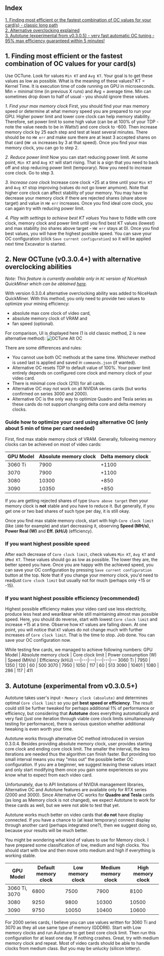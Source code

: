 ## Index
[1. Finding most efficient or the fastest combination of OC values for your card(s) - classic long path](#count01)<br>
[2. Alternative overclocking explained](#count02)<br>
[3. Autotune (experimental from v0.3.0.5) - very fast automatic OC tuning - 95% max efficiency guaranteed within 5 minutes!](#count03)<br>

## <a name="count01"></a> 1. Finding most efficient or the fastest combination of OC values for your card(s)

Use OCTune. Look for values `Min KT` and `Avg KT`. Your goal is to get these values as low as possible. What is the meaning of these values? KT = Kernel Time. It is execution time of code running on GPU in microseconds. Min = minimal time (in previous X runs) and Avg = average time. Min can sometimes drop down to half of usual - you should ignore these values.

_1. Find your max memory clock_
First, you should find your max memory speed or determine at what memory speed you are prepared to run your GPU. Higher power limit and lower core clock can help memory stability. Therefore, set power limit to some high value (can be at 100% of your TDP - note the value needs to be in Watts!) and core clock to -600. Then increase memory clock by 25 each step and test at least several minutes. There should be no `HW err` and make sure there are at least 3 accepted shares on that card (`HW ok` increases by 3 at that speed). Once you find your max memory clock, you can go to step 2.

_2. Reduce power limit_
Now you can start reducing power limit. At some point, `Min KT` and `Avg KT` will start rising. That is a sign that you need to back off and stop reducing power limit (temporary). Now you need to increase core clock. Go to step 3.

_3. Increase core clock_
Increase core clock +25 at a time until your `Min KT` and `Avg KT` stop improving (values do not go lower anymore). Note that higher core clock can affect stability of your memory. You may have to decrease your memory clock if there are rejected shares (share above target) and value in `HW err` increases. Once you find ideal core clock, you can again try with reducing power limit.

_4. Play with settings to achieve best KT values_
You have to fiddle with core clock, memory clock and power limit until you find best KT values (lowest) and max stability (no shares above target - `HW err` stays at 0). Once you find best values, you will have the highest possible speed. You can save your OC configuration (click `Save current configuration`) so it will be applied next time Excavator is started.

## <a name="count02"></a> 2. New OCTune (v0.3.0.4+) with alternative overclocking abilities

_Note: This feature is currently available only in `RC` version of NiceHash QuickMiner which can be obtained [here](https://github.com/nicehash/NiceHashQuickMiner/releases/tag/v0.3.0.6_RC)._

With version 0.3.0.4 alternative overclocking ability was added to NiceHash QuickMiner. With this method, you only need to provide two values to optimize your mining efficiency:
* absolute max core clock of video card,
* absolute memory clock of VRAM and
* fan speed (optional).

For comparison, UI is displayed here (1 is old classic method, 2 is new alternative method):
![OCTune Alt OC](https://github.com/nicehash/NiceHashQuickMiner/blob/main/images/octunealt.png?raw=true)

There are some differences and rules:
* You cannot use both OC methods at the same time. Whichever method is used last is applied and saved in `commands.json` (if wanted).
* Alternative OC resets TDP to default value of 100%. Your power limit entirely depends on configured core clock and memory clock of your video card.
* There is minimal core clock (210) for all cards.
* Alternative OC may not work on all NVIDIA series cards (but works confirmed on series 3000 and 2000).
* Alternative OC is the only way to optimize Quadro and Tesla series as these cards do not support changing delta core and delta memory clocks.

### Guide how to optimize your card using alternative OC (only about 5 min of time per card needed)

First, find max stable memory clock of VRAM. Generally, following memory clocks can be achieved on most of video cards:

GPU Model | Absolute memory clock | Delta memory clock
----------|-----------------------|--------------------
3060 Ti | 7900 | +1100
3070 | 7900 | +1100
3080 | 10300 | +850
3090 | 10350 | +850

If you are getting rejected shares of type `Share above target` then your memory clock is **not** stable and you have to reduce it. But generally, if you get one or two bad shares of such type per day, it is still okay.

Once you find max stable memory clock, start with high `Core clock limit` (like `1800` for example) and start decreasing it, observing **Speed (MH/s)**, **Power Real (W)** and **Eff. (kH/J)** (efficiency).

### If you want highest possible speed

After each decrease of `Core clock limit`, check values `Min KT`, `Avg KT` and `UMed KT`. These values should go as low as possible. The lower they are, the better speed you have. Once you are happy with the achieved speed, you can save your OC configuration by pressing `Save current configuration` button at the top. Note that if you change your memory clock, you'd need to readjust `Core clock limit` but usually not for much (perhaps only +15 or -15).

### If you want highest possible efficiency (recommended)

Highest possible efficiency makes your video card use less electricity, produce less heat and wear&tear while still maintaining almost max possible speed. Here, you should do reverse, start with lowest `Core clock limit` and increase +15 at a time. Observe how `KT` values are falling down. At one point, you will notice that `KT` values do not change much with further increases of `Core clock limit`. That is the time to stop. Job done. You can save your OC configuration now.

While testing few cards, we managed to achieve following numbers:
GPU Model | Absolute memory clock | Core clock limit | Power consumption (W) | Speed (MH/s) | Efficiency (kH/J)
---|---|---|---|---|---
3060 Ti | 7950 | 1350 | 120 | 60 | 500
3070 | 7950 | 1050 | 117 | 60 | 513
3090 | 10401 | 1080 | 286 | 117 | 411


## <a name="count03"></a> 3. Autotune (experimental from v0.3.0.5+)

Autotune takes user's input - `Memory clock (absolute)` and determines optimal `Core clock limit` so you get **best speed or efficiency**. The result could still be further tweaked for perhaps additional 1% of performance or efficiency, but considering that **Autotune** does everything automatically and very fast (just one iteration through viable core clock limits simultaneously testing for performance), there is serious question whether additional tweaking is even worth your time.

Autotune works through alternative OC method introduced in version 0.3.0.4. Besides providing absolute memory clock, user provides starting core clock and ending core clock limit. The smaller the interval, the less iterations are needed thus the algorithm can finish faster. But providing too small interval means you may "miss out" the possible better OC configuration. If you are a beginner, we suggest leaving these values intact and only start modifying them once you gain some experiences so you know what to expect from each video card.

Unfortunately, due to API limitations of NVIDIA management libraries, Alternative OC and Autotune features are available only for RTX series (2000 and 3000). Since Alternative OC works for **Quadro and Tesla** cards (as long as Memory clock is not changed), we expect Autotune to work for these cards as well, but we were not able to test that yet.

Autotune works much better on video cards that **do not** have display connected. If you have a chance to (at least temporary) connect display through another card (perhaps integrated one?), then we suggest doing so, because your results will be much better.

You might be wondering what kind of values to use for Memory clock. I have prepared some classification of low, medium and high clocks. You should start with low and then move onto medium and high if everything is working stable.

GPU Model | Default memory clock | Low memory clock | Medium memory clock | High memory clock
----------|----------------------|------------------|---------------------|-------------------
3060 Ti, 3070 | 6800 | 7500 | 7900 | 8100
3080 | 9250 | 9800 | 10300 | 10500
3090 | 9750 | 10050 | 10400 | 10600

For 2000 series cards, I believe you can use values written for 3060 Ti and 3070 as they all use same type of memory (GDDR6). Start with Low memory clocks and run Autotune to get best core clock limit. Then run this configuration for at least one day. If nothing crashes. Great, try with medium memory clock and repeat. Most of video cards should be able to handle clocks from medium class. But you may be unlucky (silicon lottery).